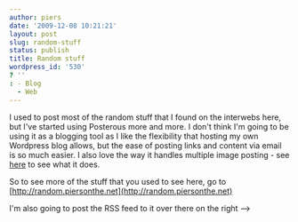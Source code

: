 ```yaml
---
author: piers
date: '2009-12-08 10:21:21'
layout: post
slug: random-stuff
status: publish
title: Random stuff
wordpress_id: '530'
? ''
: - Blog
  - Web
---
```


I used to post most of the random stuff that I found on the interwebs here,
but I've started using Posterous more and more. I don't think I'm going to be
using it as a blogging tool as I like the flexibility that hosting my own
Wordpress blog allows, but the ease of posting links and content via email is
so much easier. I also love the way it handles multiple image posting - see
[here](http://random.piersonthe.net/photos-from-phone) to see what it does.

So to see more of the stuff that you used to see here, go to
[http://random.piersonthe.net](http://random.piersonthe.net)

I'm also going to post the RSS feed to it over there on the right -->

